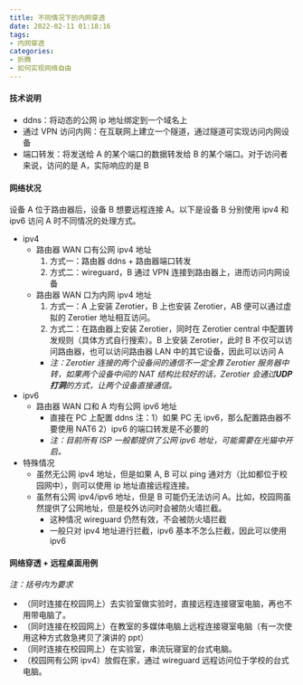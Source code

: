 ```yaml
---
title: 不同情况下的内网穿透
date: 2022-02-11 01:18:16
tags:
- 内网穿透
categories:
- 折腾
- 如何实现网络自由
---
```


#### 技术说明

- ddns：将动态的公网 ip 地址绑定到一个域名上
- 通过 VPN 访问内网：在互联网上建立一个隧道，通过隧道可实现访问内网设备
- 端口转发：将发送给 A 的某个端口的数据转发给 B 的某个端口。对于访问者来说，访问的是 A，实际响应的是 B

#### 网络状况

设备 A 位于路由器后，设备 B 想要远程连接 A。以下是设备 B 分别使用 ipv4 和 ipv6 访问 A 时不同情况的处理方式。
<!-- more -->

- ipv4
  - 路由器 WAN 口有公网 ipv4 地址
    1. 方式一：路由器 ddns + 路由器端口转发
    2. 方式二：wireguard，B 通过 VPN 连接到路由器上，进而访问内网设备
  - 路由器 WAN 口为内网 ipv4 地址
    1. 方式一：A 上安装 Zerotier，B 上也安装 Zerotier，AB 便可以通过虚拟的 Zerotier 地址相互访问。
    2. 方式二：在路由器上安装 Zerotier，同时在 Zerotier central 中配置转发规则（具体方式自行搜索）。B 上安装 Zerotier，此时 B 不仅可以访问路由器，也可以访问路由器 LAN 中的其它设备，因此可以访问 A
    - *注：Zerotier 连接的两个设备间的通信不一定全靠 Zerotier 服务器中转，如果两个设备中间的 NAT 结构比较好的话，Zerotier 会通过**UDP 打洞**的方式，让两个设备直接通信。*
- ipv6
  - 路由器 WAN 口和 A 均有公网 ipv6 地址
    - 直接在 PC 上配置 ddns
      注：1）如果 PC 无 ipv6，那么配置路由器不要使用 NAT6
      2）ipv6 的端口转发是不必要的
    - *注：目前所有 ISP 一般都提供了公网 ipv6 地址，可能需要在光猫中开启。*
- 特殊情况
  - 虽然无公网 ipv4 地址，但是如果 A, B 可以 ping 通对方（比如都位于校园网中），则可以使用 ip 地址直接远程连接。
  - 虽然有公网 ipv4/ipv6 地址，但是 B 可能仍无法访问 A。比如，校园网虽然提供了公网地址，但是校外访问时会被防火墙拦截。
    - 这种情况 wireguard 仍然有效，不会被防火墙拦截
    - 一般只对 ipv4 地址进行拦截，ipv6 基本不怎么拦截，因此可以使用 ipv6

#### 网络穿透 + 远程桌面用例

*注：括号内为要求*
- （同时连接在校园网上）去实验室做实验时，直接远程连接寝室电脑，再也不用带电脑了。
- （同时连接在校园网上）在教室的多媒体电脑上远程连接寝室电脑（有一次使用这种方式救急拷贝了演讲的 ppt）
- （同时连接在校园网上）在实验室，串流玩寝室的台式电脑。
- （校园网有公网 ipv4）放假在家，通过 wireguard 远程访问位于学校的台式电脑。